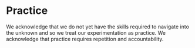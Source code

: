# Practice

We acknowledge that we do not yet have the skills required to navigate into the unknown and so we treat our experimentation as practice. We acknowledge that practice requires repetition and accountability.